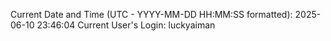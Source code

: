 Current Date and Time (UTC - YYYY-MM-DD HH:MM:SS formatted): 2025-06-10 23:46:04
Current User's Login: luckyaiman
